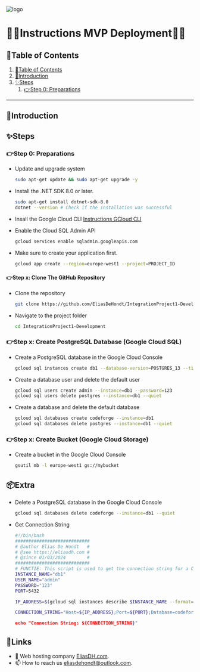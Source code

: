 ![logo](https://eliasdh.com/assets/media/images/logo-github.png)
# 💙🤍Instructions MVP Deployment🤍💙

## 📘Table of Contents

1. [📘Table of Contents](#📘table-of-contents)
2. [🖖Introduction](#🖖introduction)
3. [✨Steps](#✨steps)
    1. [👉Step 0: Preparations](#👉step-0-preparations)

---

## 🖖Introduction



## ✨Steps

### 👉Step 0: Preparations

- Update and upgrade system
    ```bash	
    sudo apt-get update && sudo apt-get upgrade -y
    ```

- Install the .NET SDK 8.0 or later.
    ```bash	
    sudo apt-get install dotnet-sdk-8.0
    dotnet --version # Check if the installation was successful
    ```

- Insall the Google Cloud CLI [Instructions GCloud CLI](https://github.com/EliasDeHondt/IntegrationProject1-Deployment/blob/main/Documentation/Instructions-GCloud-CLI.md)

- Enable the Cloud SQL Admin API
    ```bash	
    gcloud services enable sqladmin.googleapis.com
    ```

- Make sure to create your application first.
    ```bash	
    gcloud app create --region=europe-west1 --project=PROJECT_ID 
    ```

#### 👉Step x: Clone The GitHub Repository

- Clone the repository
    ```bash
    git clone https://github.com/EliasDeHondt/IntegrationProject1-Development.git
    ```

- Navigate to the project folder
    ```bash
    cd IntegrationProject1-Development
    ```











### 👉Step x: Create PostgreSQL Database (Google Cloud SQL)

- Create a PostgreSQL database in the Google Cloud Console
    ```bash	
    gcloud sql instances create db1 --database-version=POSTGRES_13 --tier=db-f1-micro --region=europe-west1 --authorized-networks=0.0.0.0/0
    ```

- Create a database user and delete the default user
    ```bash
    gcloud sql users create admin --instance=db1 --password=123
    gcloud sql users delete postgres --instance=db1 --quiet
    ```

- Create a database and delete the default database
    ```bash
    gcloud sql databases create codeforge --instance=db1
    gcloud sql databases delete postgres --instance=db1 --quiet
    ```
    

### 👉Step x: Create Bucket (Google Cloud Storage)

- Create a bucket in the Google Cloud Console
    ```bash	
    gsutil mb -l europe-west1 gs://mybucket
    ```






## 📦Extra

- Delete a PostgreSQL database in the Google Cloud Console
    ```bash	
    gcloud sql databases delete codeforge --instance=db1 --quiet
    ```

- Get Connection String
    ```bash
    #!/bin/bash
    ############################
    # @author Elias De Hondt   #
    # @see https://eliasdh.com #
    # @since 01/03/2024        #
    ############################
    # FUNCTIE: This script is used to get the connection string for a Cloud SQL instance
    INSTANCE_NAME="db1"
    USER_NAME="admin"
    PASSWORD="123"
    PORT=5432

    IP_ADDRESS=$(gcloud sql instances describe $INSTANCE_NAME --format="value(ipAddresses[0].ipAddress)")

    CONNECTION_STRING="Host=${IP_ADDRESS};Port=${PORT};Database=codeforge;User Id=${USER_NAME};Password=${PASSW>

    echo "Connection String: ${CONNECTION_STRING}"
    ```

## 🔗Links
- 👯 Web hosting company [EliasDH.com](https://eliasdh.com).
- 📫 How to reach us eliasdehondt@outlook.com.